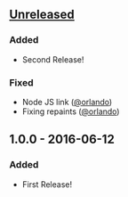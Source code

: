 ## [Unreleased]
### Added
* Second Release!

### Fixed
* Node JS link ([@orlando](https://github.com/orlando))
* Fixing repaints ([@orlando](https://github.com/orlando))

## 1.0.0 - 2016-06-12
### Added
* First Release!

[Unreleased]: https://github.com/hashlabshq/hashbot/compare/1.0.0...HEAD
